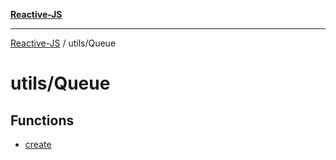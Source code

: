 [**Reactive-JS**](../../README.md)

***

[Reactive-JS](../../README.md) / utils/Queue

# utils/Queue

## Functions

- [create](functions/create.md)
